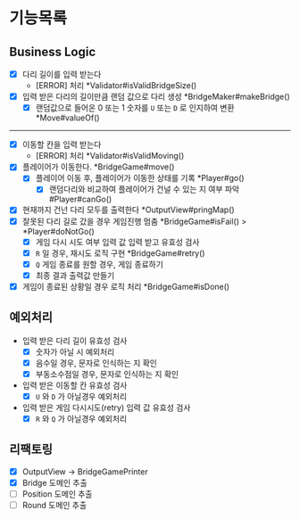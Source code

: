# 기능목록

## Business Logic
- [x] 다리 길이를 입력 받는다
    - [ERROR] 처리 *Validator#isValidBridgeSize()
- [x] 입력 받은 다리의 길이만큼 랜덤 값으로 다리 생성 *BridgeMaker#makeBridge()
  - [x] 랜덤값으로 들어온 0 또는 1 숫자를 `U` 또는 `D` 로 인지하여 변환 *Move#valueOf()
---
- [x] 이동할 칸을 입력 받는다
  - [ERROR] 처리 *Validator#isValidMoving()
- [x] 플레이어가 이동한다. *BridgeGame#move()
  - [x] 플레이어 이동 후, 플레이어가 이동한 상태를 기록 *Player#go()
    - [x] 랜덤다리와 비교하여 플레이어가 건널 수 있는 지 여부 파악 #Player#canGo()
- [x] 현재까지 건넌 다리 모두를 출력한다 *OutputView#pringMap()
- [x] 잘못된 다리 길로 갔을 경우 게임진행 멈춤 *BridgeGame#isFail() > *Player#doNotGo()
  - [x] 게임 다시 시도 여부 입력 값 입력 받고 유효성 검사
  - [x] `R` 일 경우, 재시도 로직 구현 *BridgeGame#retry()
  - [x] `Q` 게임 종료를 원할 경우, 게임 종료하기
  - [x] 최종 결과 출력값 만들기
- [x] 게임이 종료된 상황일 경우 로직 처리 *BridgeGame#isDone()

## 예외처리
- 입력 받은 다리 길이 유효성 검사
  - [x] 숫자가 아닐 시 예외처리
  - [x] 음수일 경우, 문자로 인식하는 지 확인
  - [x] 부동소수점일 경우, 문자로 인식하는 지 확인
- 입력 받은 이동할 칸 유효성 검사
  - [x] `U` 와 `D` 가 아닐경우 예외처리
- 입력 받은 게임 다시시도(retry) 입력 값 유효성 검사
  - [x] `R` 와 `Q` 가 아닐경우 예외처리

## 리팩토링
- [x] OutputView -> BridgeGamePrinter
- [x] Bridge 도메인 추출
- [ ] Position 도메인 추출
- [ ] Round 도메인 추출
